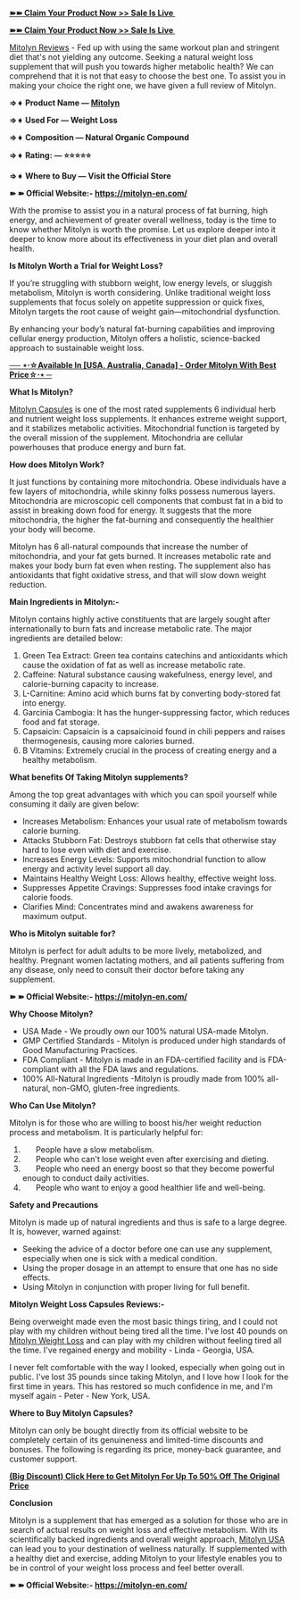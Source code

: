 <p><a href="https://mitolyn-en.com/"><strong>➽➽ Claim Your Product Now &gt;&gt; Sale Is Live&nbsp;</strong></a></p>
<p><a href="https://mitolyn-en.com/"><strong>➽➽ Claim Your Product Now &gt;&gt; Sale Is Live&nbsp;</strong></a></p>
<p><a href="https://mitolyn-en.com/"><span style="font-weight: 400;">Mitolyn Reviews</span></a><span style="font-weight: 400;"> - Fed up with using the same workout plan and stringent diet that's not yielding any outcome. Seeking a natural weight loss supplement that will push you towards higher metabolic health? We can comprehend that it is not that easy to choose the best one. To assist you in making your choice the right one, we have given a full review of Mitolyn.&nbsp;</span></p>
<p><strong>&rArr;➧ Product Name &mdash; </strong><a href="https://mitolyn-en.com/"><strong>Mitolyn</strong></a></p>
<p><strong>&rArr;➧ Used For &mdash; Weight Loss</strong></p>
<p><strong>&rArr;➧ Composition &mdash; Natural Organic Compound</strong></p>
<p><strong>&rArr;➧ Rating: &mdash; ⭐⭐⭐⭐⭐</strong></p>
<p><strong>&rArr;➧ Where to Buy &mdash; Visit the Official Store</strong></p>
<p><strong>➽ ➽ Official Website:- </strong><a href="https://mitolyn-en.com/"><strong>https://mitolyn-en.com/</strong></a></p>
<p><span style="font-weight: 400;">With the promise to assist you in a natural process of fat burning, high energy, and achievement of greater overall wellness, today is the time to know whether Mitolyn is worth the promise. Let us explore deeper into it deeper to know more about its effectiveness in your diet plan and overall health.</span></p>
<p><strong>Is Mitolyn Worth a Trial for Weight Loss?</strong></p>
<p><span style="font-weight: 400;">If you&rsquo;re struggling with stubborn weight, low energy levels, or sluggish metabolism, Mitolyn is worth considering. Unlike traditional weight loss supplements that focus solely on appetite suppression or quick fixes, Mitolyn targets the root cause of weight gain&mdash;mitochondrial dysfunction.</span></p>
<p><span style="font-weight: 400;">By enhancing your body&rsquo;s natural fat-burning capabilities and improving cellular energy production, Mitolyn offers a holistic, science-backed approach to sustainable weight loss.</span></p>
<p><a href="https://mitolyn-en.com/"><strong>── ⋆&sdot;☆Available In [USA, Australia, Canada] - Order Mitolyn With Best Price☆&sdot;⋆ ─</strong></a></p>
<p><strong>What Is Mitolyn?</strong></p>
<p><a href="https://mitolyn-en.com/"><span style="font-weight: 400;">Mitolyn Capsules</span></a><span style="font-weight: 400;"> is one of the most rated supplements 6 individual herb and nutrient weight loss supplements. It enhances extreme weight support, and it stabilizes metabolic activities. Mitochondrial function is targeted by the overall mission of the supplement. Mitochondria are cellular powerhouses that produce energy and burn fat.</span></p>
<p><strong>How does Mitolyn Work?</strong></p>
<p><span style="font-weight: 400;">It just functions by containing more mitochondria. Obese individuals have a few layers of mitochondria, while skinny folks possess numerous layers. Mitochondria are microscopic cell components that combust fat in a bid to assist in breaking down food for energy. It suggests that the more mitochondria, the higher the fat-burning and consequently the healthier your body will become.</span></p>
<p><span style="font-weight: 400;">Mitolyn has 6 all-natural compounds that increase the number of mitochondria, and your fat gets burned. It increases metabolic rate and makes your body burn fat even when resting. The supplement also has antioxidants that fight oxidative stress, and that will slow down weight reduction.</span></p>
<p><strong>Main Ingredients in Mitolyn:-</strong></p>
<p><span style="font-weight: 400;">Mitolyn contains highly active constituents that are largely sought after internationally to burn fats and increase metabolic rate. The major ingredients are detailed below:</span></p>
<ol>
<li style="font-weight: 400;"><span style="font-weight: 400;">Green Tea Extract: Green tea contains catechins and antioxidants which cause the oxidation of fat as well as increase metabolic rate.</span></li>
<li style="font-weight: 400;"><span style="font-weight: 400;">Caffeine: Natural substance causing wakefulness, energy level, and calorie-burning capacity to increase.</span></li>
<li style="font-weight: 400;"><span style="font-weight: 400;">L-Carnitine: Amino acid which burns fat by converting body-stored fat into energy.</span></li>
<li style="font-weight: 400;"><span style="font-weight: 400;">Garcinia Cambogia: It has the hunger-suppressing factor, which reduces food and fat storage.</span></li>
<li style="font-weight: 400;"><span style="font-weight: 400;">Capsaicin: Capsaicin is a capsaicinoid found in chili peppers and raises thermogenesis, causing more calories burned.</span></li>
<li style="font-weight: 400;"><span style="font-weight: 400;">B Vitamins: Extremely crucial in the process of creating energy and a healthy metabolism.</span></li>
</ol>
<p><strong>What benefits Of Taking Mitolyn supplements?</strong></p>
<p><span style="font-weight: 400;">Among the top great advantages with which you can spoil yourself while consuming it daily are given below:</span></p>
<ul>
<li style="font-weight: 400;"><span style="font-weight: 400;">Increases Metabolism: Enhances your usual rate of metabolism towards calorie burning.</span></li>
<li style="font-weight: 400;"><span style="font-weight: 400;">Attacks Stubborn Fat: Destroys stubborn fat cells that otherwise stay hard to lose even with diet and exercise.</span></li>
<li style="font-weight: 400;"><span style="font-weight: 400;">Increases Energy Levels: Supports mitochondrial function to allow energy and activity level support all day.</span></li>
<li style="font-weight: 400;"><span style="font-weight: 400;">Maintains Healthy Weight Loss: Allows healthy, effective weight loss.</span></li>
<li style="font-weight: 400;"><span style="font-weight: 400;">Suppresses Appetite Cravings: Suppresses food intake cravings for calorie foods.</span></li>
<li style="font-weight: 400;"><span style="font-weight: 400;">Clarifies Mind: Concentrates mind and awakens awareness for maximum output.</span></li>
</ul>
<p><strong>Who is Mitolyn suitable for?</strong></p>
<p><span style="font-weight: 400;">Mitolyn is perfect for adult adults to be more lively, metabolized, and healthy. Pregnant women lactating mothers, and all patients suffering from any disease, only need to consult their doctor before taking any supplement.</span></p>
<p><strong>➽ ➽ Official Website:- </strong><a href="https://mitolyn-en.com/"><strong>https://mitolyn-en.com/</strong></a></p>
<p><strong>Why Choose Mitolyn?</strong></p>
<ul>
<li style="font-weight: 400;"><span style="font-weight: 400;">USA Made - We proudly own our 100% natural USA-made Mitolyn.</span></li>
<li style="font-weight: 400;"><span style="font-weight: 400;">GMP Certified Standards - Mitolyn is produced under high standards of Good Manufacturing Practices.</span></li>
<li style="font-weight: 400;"><span style="font-weight: 400;">FDA Compliant - Mitolyn is made in an FDA-certified facility and is FDA-compliant with all the FDA laws and regulations.</span></li>
<li style="font-weight: 400;"><span style="font-weight: 400;">100% All-Natural Ingredients -Mitolyn is proudly made from 100% all-natural, non-GMO, gluten-free ingredients.</span></li>
</ul>
<p><strong>Who Can Use Mitolyn?</strong></p>
<p><span style="font-weight: 400;">Mitolyn is for those who are willing to boost his/her weight reduction process and metabolism. It is particularly helpful for:</span></p>
<ol>
<li><span style="font-weight: 400;"> &nbsp; &nbsp; &nbsp; People have a slow metabolism.</span></li>
<li><span style="font-weight: 400;"> &nbsp; &nbsp; &nbsp; People who can't lose weight even after exercising and dieting.</span></li>
<li><span style="font-weight: 400;"> &nbsp; &nbsp; &nbsp; People who need an energy boost so that they become powerful enough to conduct daily activities.</span></li>
<li><span style="font-weight: 400;"> &nbsp; &nbsp; &nbsp; People who want to enjoy a good healthier life and well-being.</span></li>
</ol>
<p><strong>Safety and Precautions</strong></p>
<p><span style="font-weight: 400;">Mitolyn is made up of natural ingredients and thus is safe to a large degree. It is, however, warned against:</span></p>
<ul>
<li style="font-weight: 400;"><span style="font-weight: 400;">Seeking the advice of a doctor before one can use any supplement, especially when one is sick with a medical condition.</span></li>
<li style="font-weight: 400;"><span style="font-weight: 400;">Using the proper dosage in an attempt to ensure that one has no side effects.</span></li>
<li style="font-weight: 400;"><span style="font-weight: 400;">Using Mitolyn in conjunction with proper living for full benefit.</span></li>
</ul>
<p><strong>Mitolyn Weight Loss Capsules Reviews:-</strong></p>
<p><span style="font-weight: 400;">Being overweight made even the most basic things tiring, and I could not play with my children without being tired all the time. I've lost 40 pounds on </span><a href="https://mitolyn-en.com/"><span style="font-weight: 400;">Mitolyn Weight Loss</span></a><span style="font-weight: 400;"> and can play with my children without feeling tired all the time. I've regained energy and mobility - Linda - Georgia, USA.</span></p>
<p><span style="font-weight: 400;">I never felt comfortable with the way I looked, especially when going out in public. I've lost 35 pounds since taking Mitolyn, and I love how I look for the first time in years. This has restored so much confidence in me, and I'm myself again - Peter - New York, USA.</span></p>
<p><strong>Where to Buy Mitolyn Capsules?</strong></p>
<p><span style="font-weight: 400;">Mitolyn can only be bought directly from its official website to be completely certain of its genuineness and limited-time discounts and bonuses. The following is regarding its price, money-back guarantee, and customer support.</span></p>
<p><a href="https://mitolyn-en.com/"><strong>(Big Discount) Click Here to Get Mitolyn For Up To 50% Off The Original Price</strong></a></p>
<p><strong>Conclusion</strong></p>
<p><span style="font-weight: 400;">Mitolyn is a supplement that has emerged as a solution for those who are in search of actual results on weight loss and effective metabolism. With its scientifically backed ingredients and overall weight approach, </span><a href="https://mitolyn-en.com/"><span style="font-weight: 400;">Mitolyn USA</span></a><span style="font-weight: 400;"> can lead you to your destination of wellness naturally. If supplemented with a healthy diet and exercise, adding Mitolyn to your lifestyle enables you to be in control of your weight loss process and feel better overall.</span></p>
<p><strong>➽ ➽ Official Website:- </strong><a href="https://mitolyn-en.com/"><strong>https://mitolyn-en.com/</strong></a></p>
<p><br /><br /><br /><br /><br /></p>
